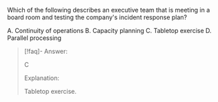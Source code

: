 
Which of the following describes an executive team that is meeting in a board room and testing the company's incident response plan? 

A. Continuity of operations 
B. Capacity planning 
C. Tabletop exercise 
D. Parallel processing

> [!faq]- Answer: 
> 
> C 
> 
> Explanation: 
> 
> Tabletop exercise.

